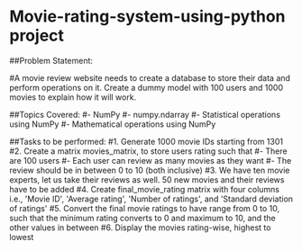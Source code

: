 # Movie-rating-system-using-python project
##Problem Statement:

#A movie review website needs to create a database to store their data and perform operations on it. Create a dummy model with 100 users and 1000 movies to explain how it will work.

##Topics Covered:
#- NumPy
    #- numpy.ndarray
    #- Statistical operations using NumPy
    #- Mathematical operations using NumPy

##Tasks to be performed:
#1. Generate 1000 movie IDs starting from 1301
#2. Create a matrix movies_matrix, to store users rating such that
    #- There are 100 users
    #- Each user can review as many movies as they want
    #- The review should be in between 0 to 10 (both inclusive)
#3. We have ten movie experts, let us take their reviews as well. 50 new movies and their reviews have to be added
#4. Create final_movie_rating matrix with four columns i.e., 'Movie ID', 'Average rating', 'Number of ratings', and 'Standard deviation of ratings'
#5. Convert the final movie ratings to have range from 0 to 10, such that the minimum rating converts to 0 and maximum to 10, and the other values in between
#6. Display the movies rating-wise, highest to lowest
